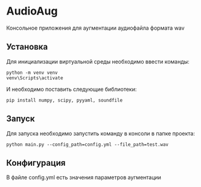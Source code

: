 # AudioAug

Консольное приложения для аугментации аудиофайла формата wav

## Установка

Для инициализации виртуальной среды необходимо ввести команды:

```commandline
python -m venv venv
venv\Scripts\activate
```

И необходимо поставить следующие библиотеки:

```commandline
pip install numpy, scipy, pyyaml, soundfile
```

## Запуск

Для запуска необходимо запустить команду в консоли в папке проекта:

```commandline
python main.py --config_path=config.yml --file_path=test.wav
```

## Конфигурация

В файле config.yml есть значения параметров аугментации